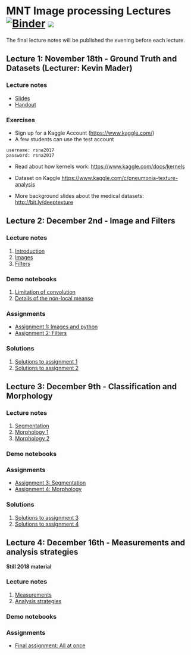 # MNT Image processing Lectures [![Binder](https://mybinder.org/badge_logo.svg)](https://mybinder.org/v2/gh/ImagingLectures/MNT_Lectures2019/master) ![](https://github.com/ImagingLectures/MNT_Lectures2019/workflows/build_notebooks/badge.svg)
The final lecture notes will be published the evening before each lecture.

## Lecture 1: November 18th - Ground Truth and Datasets (Lecturer: Kevin Mader)

### Lecture notes
- [Slides](http://nbviewer.jupyter.org/format/slides/github/ImagingLectures/MNT_Lectures2019/blob/master/Lecture1/Datasets.ipynb)
- [Handout](http://nbviewer.jupyter.org/github/ImagingLectures/MNT_Lectures2019//blob/master/Lecture1/Datasets.ipynb)

### Exercises
- Sign up for a Kaggle Account (https://www.kaggle.com/)
 - A few students can use the test account

```
username: rsna2017
password: rsna2017
 ```
- Read about how kernels work: https://www.kaggle.com/docs/kernels

- Dataset on Kaggle https://www.kaggle.com/c/pneumonia-texture-analysis

- More background slides about the medical datasets: http://bit.ly/deeptexture



## Lecture 2: December 2nd - Image and Filters

### Lecture notes
1. [Introduction](https://github.com/ImagingLectures/MNT_Lectures2019/blob/master/Lecture2/00_lecture_introduction.pdf)
2. [Images](https://github.com/ImagingLectures/MNT_Lectures2019/blob/master/Lecture2/01_lecture_images.pdf)
3. [Filters](https://github.com/ImagingLectures/MNT_Lectures2019/blob/master/Lecture2/02_lecture_filters.pdf)

### Demo notebooks
1. [Limitation of convolution](https://github.com/ImagingLectures/MNT_Lectures2019/blob/master/Lecture2/LimitationConventionalFilters.ipynb)
2. [Details of the non-local meanse](https://github.com/ImagingLectures/MNT_Lectures2019/blob/master/Lecture2/NonLocalMeansStudy.ipynb)

### Assignments
* [Assignment 1: Images and python](https://github.com/ImagingLectures/image-processing-with-python-anderskaestner)
* [Assignment 2: Filters](https://github.com/ImagingLectures/filters_anderskaestner)

### Solutions 
1. [Solutions to assignment 1](https://github.com/ImagingLectures/image-processing-with-python_Solution)
2. [Solutions to assignment 2](https://github.com/ImagingLectures/filters_Solution)

## Lecture 3: December 9th - Classification and Morphology
### Lecture notes
1. [Segmentation](https://github.com/ImagingLectures/MNT_Lectures2019/blob/master/Lecture3/03_lecture_segmentation.pdf)
2. [Morphology 1](https://github.com/ImagingLectures/MNT_Lectures2019/blob/master/Lecture3/04_lecture_morphology.pdf)
3. [Morphology 2](https://github.com/ImagingLectures/MNT_Lectures2019/blob/master/Lecture3/04_lecture_morphology2.pdf)
### Demo notebooks

### Assignments
* [Assignment 3: Segmentation](https://github.com/ImagingLectures/segmentation-anderskaestner)
* [Assignment 4: Morphology](https://github.com/ImagingLectures/morphology_anderskaestner)

### Solutions 
1. [Solutions to assignment 3](https://github.com/ImagingLectures/segmentation_Solution)
2. [Solutions to assignment 4](https://github.com/ImagingLectures/morphology_Solution)


## Lecture 4: December 16th - Measurements and analysis strategies
<b>Still 2018 material</b>
### Lecture notes
1. [Measurements](https://github.com/ImagingLectures/MNT_Lectures/blob/master/Lecture3/05_lecture_analysis.pdf)
2. [Analysis strategies](https://github.com/ImagingLectures/MNT_Lectures/blob/master/Lecture3/06_lecture_strategies.pdf)
### Demo notebooks

### Assignments
* [Final assignment: All at once](https://github.com/ImagingLectures/final_assignment)
